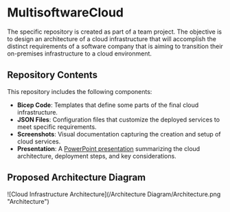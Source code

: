 # MultisoftwareCloud

The specific repository is created as part of a team project. The objective is to design an architecture of a cloud infrastructure that will accomplish the distinct requirements of a software company that is aiming to transition their on-premises infrastructure to a cloud environment. 

## Repository Contents
This repository includes the following components:

- **Bicep Code**: Templates that define some parts of the final cloud infrastructure.
- **JSON Files**: Configuration files that customize the deployed services to meet specific requirements.
- **Screenshots**: Visual documentation capturing the creation and setup of cloud services.
- **Presentation**: A [PowerPoint presentation]('presentation/CloudArchitecturePresentation.pptx') summarizing the cloud architecture, deployment steps, and key considerations.

## Proposed Architecture Diagram

![Cloud Infrastructure Architecture](/Architecture Diagram/Architecture.png  "Architecture")